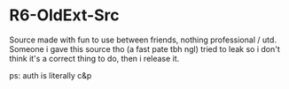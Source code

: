 # R6-OldExt-Src

Source made with fun to use between friends, nothing professional / utd.
Someone i gave this source tho (a fast pate tbh ngl) tried to leak so i don't think it's a correct thing to do, then i release it.

ps: auth is literally c&p
